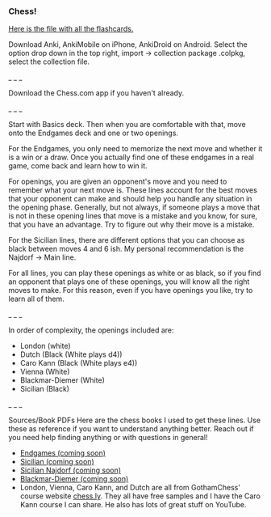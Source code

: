 ### Chess!


[Here is the file with all the flashcards.](https://drive.google.com/file/d/1rCxw9LsS8DhltIu2LpVV7iJoNtSu1sl7/view?usp=drivesdk)

Download Anki, AnkiMobile on iPhone, AnkiDroid on Android.
Select the option drop down in the top right, import -> collection package .colpkg, select the collection file.

_
_
_

Download the Chess.com app if you haven't already.

_
_
_

Start with Basics deck. Then when you are comfortable with that, move onto the Endgames deck and one or two openings.

For the Endgames, you only need to memorize the next move and whether it is a win or a draw. Once you actually find one of these endgames in a real game, come back and learn how to win it.

For openings, you are given an opponent's move and you need to remember what your next move is. These lines account for the best moves that your opponent can make and should help you handle any situation in the opening phase. Generally, but not always, if someone plays a move that is not in these opening lines that move is a mistake and you know, for sure, that you have an advantage. Try to figure out why their move is a mistake.

For the Sicilian lines, there are different options that you can choose as black between moves 4 and 6 ish. My personal recommendation is the Najdorf -> Main line.


For all lines, you can play these openings as white or as black, so if you find an opponent that plays one of these openings, you will know all the right moves to make. For this reason, even if you have openings you like, try to learn all of them.

_
_
_


In order of complexity, the openings included are:
- London (white)
- Dutch (Black (White plays d4))
- Caro Kann (Black (White plays e4))
- Vienna (White)
- Blackmar-Diemer (White)
- Sicilian (Black)

_
_
_

Sources/Book PDFs
Here are the chess books I used to get these lines. Use these as reference if you want to understand anything better. Reach out if you need help finding anything or with questions in general!
- [Endgames (coming soon)](./Endgames.pdf)
- [Sicilian (coming soon)](./Sicilian.pdf)
- [Sicilian Najdorf (coming soon)](./Najdorf.pdf)
- [Blackmar-Diemer (coming soon)](./Blackmar-Diemer.pdf)
- London, Vienna, Caro Kann, and Dutch are all from GothamChess' course website [chess.ly](chess.ly). They all have free samples and I have the Caro Kann course I can share. He also has lots of great stuff on YouTube.
